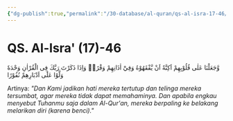 ```yaml
---
{"dg-publish":true,"permalink":"/30-database/al-quran/qs-al-isra-17-46/"}
---
```



# QS. Al-Isra' (17)-46
وَّجَعَلْنَا عَلٰى قُلُوْبِهِمْ اَكِنَّةً اَنْ يَّفْقَهُوْهُ وَفِيْٓ اٰذَانِهِمْ وَقْرًاۗ وَاِذَا ذَكَرْتَ رَبَّكَ فِى الْقُرْاٰنِ وَحْدَهٗ وَلَّوْا عَلٰٓى اَدْبَارِهِمْ نُفُوْرًا

Artinya: *"Dan Kami jadikan hati mereka tertutup dan telinga mereka tersumbat, agar mereka tidak dapat memahaminya. Dan apabila engkau menyebut Tuhanmu saja dalam Al-Qur'an, mereka berpaling ke belakang melarikan diri (karena benci)."*
